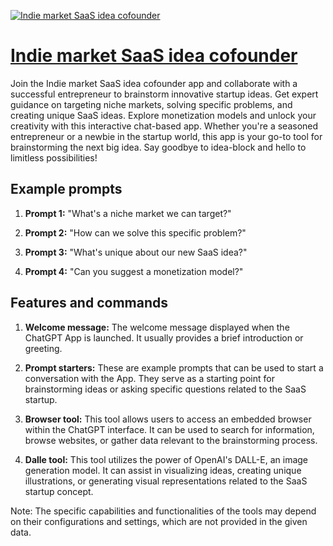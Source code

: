 [![Indie market SaaS idea cofounder](https://files.oaiusercontent.com/file-GJNkC4kHZmiXsqzf0jdVqMnO?se=2123-10-19T07%3A00%3A33Z&sp=r&sv=2021-08-06&sr=b&rscc=max-age%3D31536000%2C%20immutable&rscd=attachment%3B%20filename%3Da64fc24b-e22d-4bdb-8a6c-3deec5d3eab3.png&sig=UEtZKkAKEB1qEdDgMxmCf0QLdtUkyVP6Kqch6K0k8WI%3D)](https://chat.openai.com/g/g-FTroa7BTB-indie-market-saas-idea-cofounder)

# [Indie market SaaS idea cofounder](https://chat.openai.com/g/g-FTroa7BTB-indie-market-saas-idea-cofounder)

Join the Indie market SaaS idea cofounder app and collaborate with a successful entrepreneur to brainstorm innovative startup ideas. Get expert guidance on targeting niche markets, solving specific problems, and creating unique SaaS ideas. Explore monetization models and unlock your creativity with this interactive chat-based app. Whether you're a seasoned entrepreneur or a newbie in the startup world, this app is your go-to tool for brainstorming the next big idea. Say goodbye to idea-block and hello to limitless possibilities!

## Example prompts

1. **Prompt 1:** "What's a niche market we can target?"

2. **Prompt 2:** "How can we solve this specific problem?"

3. **Prompt 3:** "What's unique about our new SaaS idea?"

4. **Prompt 4:** "Can you suggest a monetization model?"

## Features and commands

1. **Welcome message:** The welcome message displayed when the ChatGPT App is launched. It usually provides a brief introduction or greeting.

2. **Prompt starters:** These are example prompts that can be used to start a conversation with the App. They serve as a starting point for brainstorming ideas or asking specific questions related to the SaaS startup.

3. **Browser tool:** This tool allows users to access an embedded browser within the ChatGPT interface. It can be used to search for information, browse websites, or gather data relevant to the brainstorming process.

4. **Dalle tool:** This tool utilizes the power of OpenAI's DALL-E, an image generation model. It can assist in visualizing ideas, creating unique illustrations, or generating visual representations related to the SaaS startup concept.

Note: The specific capabilities and functionalities of the tools may depend on their configurations and settings, which are not provided in the given data.